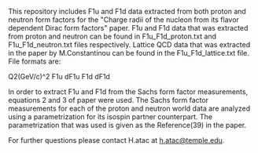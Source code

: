 This repository includes F1u and F1d data extracted from both proton and neutron form factors for the "Charge radii of the nucleon from its flavor dependent Dirac form factors" paper. F1u and F1d data that was extracted from proton and neutron can be found in F1u_F1d_proton.txt and  F1u_F1d_neutron.txt files respectively. Lattice QCD data that was extracted in the paper by M.Constantinou can be found in the F1u_F1d_lattice.txt file. File formats are:

Q2(GeV/c)^2   F1u    dF1u    F1d     dF1d

In order to extract F1u and F1d from the Sachs form factor measurements, equations 2 and 3 of paper were used. The Sachs form factor measurements for each of the proton and neutron world data are analyzed using a parametrization for its isospin partner counterpart. The parametrization that was used is given as the Reference(39) in the paper.

For further questions please contact H.atac at h.atac@temple.edu.
